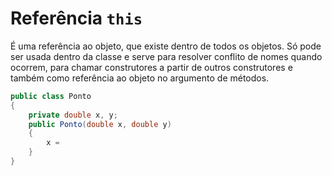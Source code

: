 # Referência `this`

É uma referência ao objeto, que existe dentro de todos os objetos. Só pode ser usada dentro da classe e serve para resolver conflito de nomes quando ocorrem, para chamar construtores a partir de outros construtores e também como referência ao objeto no argumento de métodos.

```java
public class Ponto
{
	private double x, y;
	public Ponto(double x, double y)
	{
		x = 
	}
}
```
<!--stackedit_data:
eyJoaXN0b3J5IjpbODU2NDM1MzU4XX0=
-->